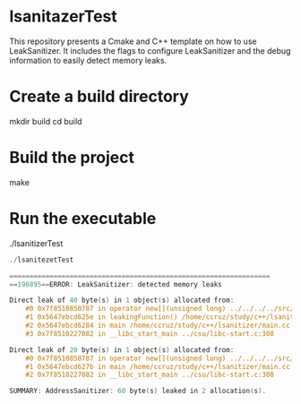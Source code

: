 # lsanitazerTest
This repository presents a Cmake and C++ template on how to use LeakSanitizer. It includes the flags to configure LeakSanitizer and the debug information to easily detect memory leaks.

# Create a build directory
mkdir build
cd build

# Build the project
make

# Run the executable
./lsanitizerTest

```c
./lsanitezetTest

=================================================================
==196895==ERROR: LeakSanitizer: detected memory leaks

Direct leak of 40 byte(s) in 1 object(s) allocated from:
    #0 0x7f8510850787 in operator new[](unsigned long) ../../../../src/libsanitizer/asan/asan_new_delete.cc:107
    #1 0x5647ebcd625e in leakingFunction() /home/ccruz/study/c++/lsanitizer/main.cc:6
    #2 0x5647ebcd6284 in main /home/ccruz/study/c++/lsanitizer/main.cc:16
    #3 0x7f8510227082 in __libc_start_main ../csu/libc-start.c:308

Direct leak of 20 byte(s) in 1 object(s) allocated from:
    #0 0x7f8510850787 in operator new[](unsigned long) ../../../../src/libsanitizer/asan/asan_new_delete.cc:107
    #1 0x5647ebcd627b in main /home/ccruz/study/c++/lsanitizer/main.cc:13
    #2 0x7f8510227082 in __libc_start_main ../csu/libc-start.c:308

SUMMARY: AddressSanitizer: 60 byte(s) leaked in 2 allocation(s).

```

